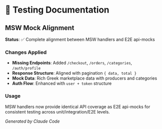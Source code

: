 # 🧪 Testing Documentation

## MSW Mock Alignment

**Status**: ✅ Complete alignment between MSW handlers and E2E api-mocks

### Changes Applied
- **Missing Endpoints**: Added `/checkout`, `/orders`, `/categories`, `/auth/profile`
- **Response Structure**: Aligned with pagination `{ data, total }`
- **Mock Data**: Rich Greek marketplace data with producers and categories
- **Auth Flow**: Enhanced with `user + token` structure

### Usage
MSW handlers now provide identical API coverage as E2E api-mocks for consistent testing across unit/integration/E2E levels.

*Generated by Claude Code*